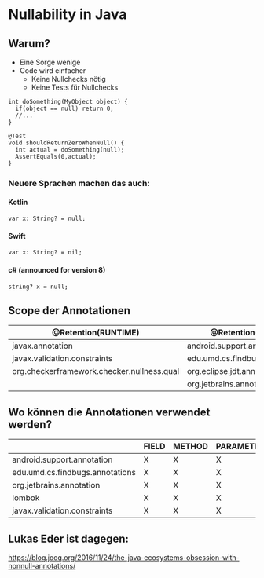 # Nullability in Java

## Warum?
* Eine Sorge wenige
* Code wird einfacher
  - Keine Nullchecks nötig
  - Keine Tests für Nullchecks

```
int doSomething(MyObject object) { 
  if(object == null) return 0; 
  //... 
} 
```
```
@Test 
void shouldReturnZeroWhenNull() { 
  int actual = doSomething(null); 
  AssertEquals(0,actual); 
} 
```

### Neuere Sprachen machen das auch:

#### Kotlin  
`var x: String? = null;`
#### Swift 
`var x: String? = nil;`
#### c# (announced for version 8) 
`string? x = null;`


## Scope der Annotationen

| @Retention(RUNTIME)                        | @Retention(CLASS)               |
| ------------------------------------------ | ------------------------------- |
| javax.annotation                           | android.support.annotation      |
| javax.validation.constraints               | edu.umd.cs.findbugs.annotations |
| org.checkerframework.checker.nullness.qual | org.eclipse.jdt.annotation      |
|                                            | org.jetbrains.annotations       |


## Wo können die Annotationen verwendet werden?

|                                 | FIELD | METHOD | PARAMETER | LOCAL_VARIABLE |
| ------------------------------- | ----- | ------ | --------- | -------------- |
| android.support.annotation      | X     | X      | X         |                |
| edu.umd.cs.findbugs.annotations | X     | X      | X         | X              |
| org.jetbrains.annotation        | X     | X      | X         | X              |
| lombok                          | X     | X      | X         | X              |
| javax.validation.constraints    | X     | X      | X         |                |

## Lukas Eder ist dagegen:

https://blog.jooq.org/2016/11/24/the-java-ecosystems-obsession-with-nonnull-annotations/